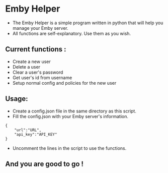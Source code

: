 # Emby Helper 
 - The Emby Helper is a simple program written in python that will help you manage your Emby server.
 - All functions are self-explanatory. Use them as you wish.

## Current functions :
- Create a new user
- Delete a user
- Clear a user's password
- Get user's id from username
- Setup normal config and policies for the new user

## Usage:
- Create a config.json file in the same directory as this script.
- Fill the config.json with your Emby server's information.
```
{
    "url":"URL",
    "api_key":"API_KEY"
}
```
- Uncomment the lines in the script to use the functions.
## And you are good to go !
